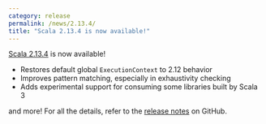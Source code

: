 ```yaml
---
category: release
permalink: /news/2.13.4/
title: "Scala 2.13.4 is now available!"
---
```

[Scala 2.13.4](https://github.com/scala/scala/releases/tag/v2.13.4) is now available!

* Restores default global `ExecutionContext` to 2.12 behavior
* Improves pattern matching, especially in exhaustivity checking
* Adds experimental support for consuming some libraries built by Scala 3

and more! For all the details, refer to the [release notes](https://github.com/scala/scala/releases/tag/v2.13.4) on GitHub.
